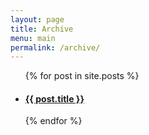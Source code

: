 ```yaml
---
layout: page
title: Archive
menu: main
permalink: /archive/
---
```


<ul>
{% for post in site.posts %}
  <li>
    <a href="{{ post.url }}">
      <h4>{{ post.title }}</h4>
    </a>
  </li>
{% endfor %}
</ul>